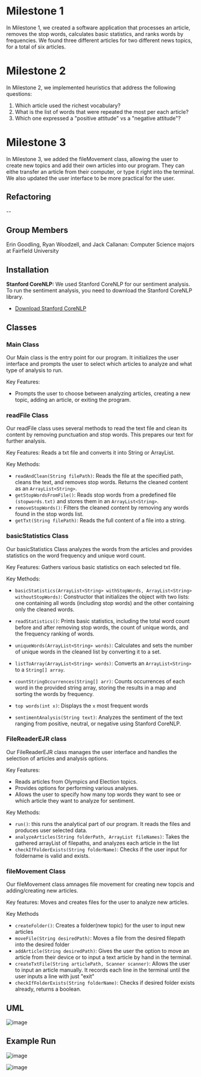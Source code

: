 # Milestone 1

In Milestone 1, we created a software application that processes an article, removes the stop words, calculates basic statistics, and ranks words by frequencies. We found three different articles for two different news topics, for a total of six articles.

# Milestone 2
 
In Milestone 2, we implemented heuristics that address the following questions: 
1. Which article used the richest vocabulary?
2. What is the list of words that were repeated the most per each article?
3. Which one expressed a "positive attitude" vs a "negative attitude"?

# Milestone 3

In Milestone 3, we added the fileMovement class, allowing the user to create new topics and add their own articles into our program. They can eithe transfer an article from their computer, or type it right into the terminal. We also updated the user interface to be more practical for the user.

## Refactoring

--
## Group Members

Erin Goodling, Ryan Woodzell, and Jack Callanan: Computer Science majors at Fairfield University

## Installation

**Stanford CoreNLP:** We used Stanford CoreNLP for our sentiment analysis. To run the sentiment analysis, you need to download the Stanford CoreNLP library. 
- [Download Stanford CoreNLP](https://stanfordnlp.github.io/CoreNLP/)

## Classes

### Main Class 
Our Main class is the entry point for our program. It initializes the user interface and prompts the user to select which articles to analyze and what type of analysis to run. 

Key Features: 
- Prompts the user to choose between analyzing articles, creating a new topic, adding an article, or exiting the program. 


### readFile Class
Our readFile class uses several methods to read the text file and clean its content by removing punctuation and stop words. This prepares our text for further analysis.

Key Features: Reads a txt file and converts it into String or ArrayList.

Key Methods: 
- ```readAndClean(String filePath)```: Reads the file at the specified path, cleans the text, and removes stop words. Returns the cleaned content as an ```ArrayList<String>```.    
- ```getStopWordsFromFile()```: Reads stop words from a predefined file ```(stopwords.txt)``` and stores them in an ```ArrayList<String>```.  
- ```removeStopWords()```: Filters the cleaned content by removing any words found in the stop words list.  
- ```getTxt(String filePath)```: Reads the full content of a file into a string.

### basicStatistics Class
Our basicStatistics Class analyzes the words from the articles and provides statistics on the word frequency and unique word count.

Key Features: Gathers various basic statistics on each selected txt file. 

Key Methods: 
- ```basicStatistics(ArrayList<String> withStopWords, ArrayList<String> withoutStopWords)```: Constructor that initializes the object with two lists: one containing all words (including stop words) and the other containing only the cleaned words.  

- ```readStatistics()```: Prints basic statistics, including the total word count before and after removing stop words, the count of unique words, and the frequency ranking of words.  

- ```uniqueWords(ArrayList<String> words)```: Calculates and sets the number of unique words in the cleaned list by converting it to a set.  

- ```listToArray(ArrayList<String> words)```: Converts an ```ArrayList<String>``` to a ```String[] array```.  

- ```countStringOccurrences(String[] arr)```: Counts occurrences of each word in the provided string array, storing the results in a map and sorting the words by frequency.

- ```top words(int x)```: Displays the ```x``` most frequent words

- ```sentimentAnalysis(String text)```: Analyzes the sentiment of the text ranging from positive, neutral, or negative using Stanford CoreNLP.


### FileReaderEJR class
Our FileReaderEJR class manages the user interface and handles the selection of articles and analysis options.

Key Features: 

- Reads articles from Olympics and Election topics.
- Provides options for performing various analyses.
- Allows the user to specify how many top words they want to see or which article they want to analyze for sentiment.

Key Methods: 
- ```run()```: this runs the analytical part of our program. It reads the files and produces user selected data.
- ```analyzeArticles(String folderPath, ArrayList fileNames)```: Takes the gathered arrayList of filepaths, and analyzes each article in the list
- ```checkIfFolderExists(String folderName)```: Checks if the user input for foldername is valid and exists.

  
### fileMovement Class
Our fileMovement class amnages file movement for creating new topcis and adding/creating new articles. 

Key features: Moves and creates files for the user to analyze new articles.

Key Methods
- ```createFolder()```: Creates a folder(new topic) for the user to input new articles
- ```moveFile(String desiredPath)```: Moves a file from the desired filepath into the desired folder
- ```addArticle(String desiredPath)```: Gives the user the option to move an article from their device or to input a text article by hand in the terminal.
- ```createTxtFile(String articlePath, Scanner scanner)```: Allows the user to input an article manually. It records each line in the terminal until the user inputs a line with just "exit"
- ```checkIfFolderExists(String folderName)```: Checks if desired folder exists already, returns a boolean. 








## UML


![image](https://github.com/user-attachments/assets/c44c5bc9-ffc7-48d3-be2e-59d4596f8081)



## Example Run

![image](https://github.com/user-attachments/assets/8585528a-350f-4835-9843-1e1cefd57e70)

![image](https://github.com/user-attachments/assets/76a6f73a-ff7e-425a-8940-5a4923ee7915)







